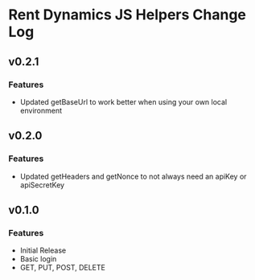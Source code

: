 # Rent Dynamics JS Helpers Change Log


## v0.2.1
### Features
 * Updated getBaseUrl to work better when using your own local environment

## v0.2.0
### Features
 * Updated getHeaders and getNonce to not always need an apiKey or apiSecretKey

## v0.1.0
### Features
 * Initial Release
 * Basic login
 * GET, PUT, POST, DELETE
